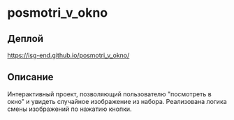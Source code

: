 # posmotri_v_okno

## Деплой
https://isg-end.github.io/posmotri_v_okno/

## Описание
Интерактивный проект, позволяющий пользователю "посмотреть в окно" и увидеть случайное изображение из набора. Реализована логика смены изображений по нажатию кнопки.
